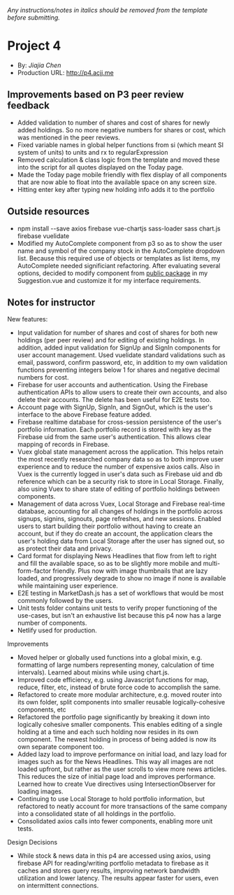 *Any instructions/notes in italics should be removed from the template before submitting.*

# Project 4
+ By: *Jiajia Chen*
+ Production URL: <http://p4.acjj.me>

## Improvements based on P3 peer review feedback

* Added validation to number of shares and cost of shares for newly added holdings. So no more negative numbers for shares or cost, which was mentioned in the peer reviews.
* Fixed variable names in global helper functions from si (which meant SI system of units) to units and rx to regularExpression
* Removed calculation & class logic from the template and moved these into the script for all quotes displayed on the Today page.
* Made the Today page mobile friendly with flex display of all components that are now able to float into the available space on any screen size.
* Hitting enter key after typing new holding info adds it to the portfolio


## Outside resources

* npm install --save axios firebase vue-chartjs sass-loader sass chart.js firebase vuelidate
* Modified my AutoComplete component from p3 so as to show the user name and symbol of the company stock in the AutoComplete dropdown list. Because this required use of objects or templates as list items, my AutoComplete needed significiant refactoring. After evaluating several options, decided to modify component from [public package](https://github.com/iamstevendao/vue-suggestion) in my Suggestion.vue and customize it for my interface requirements.


## Notes for instructor

New features:
* Input validation for number of shares and cost of shares for both new holdings (per peer review) and for editing of existing holdings. In addition, added input validation for SignUp and SignIn components for user account management. Used vuelidate standard validations such as email, password, confirm password, etc, in addition to my own validation functions preventing integers below 1 for shares and negative decimal numbers for cost.
* Firebase for user accounts and authentication. Using the Firebase authentication APIs to allow users to create their own accounts, and also delete their accounts. The delete has been useful for E2E tests too.
* Account page with SignUp, SignIn, and SignOut, which is the user's interface to the above Firebase feature added.
* Firebase realtime database for cross-session persistence of the user's portfolio information. Each portfolio record is stored with key as the Firebase uid from the same user's authentication. This allows clear mapping of records in Firebase.
* Vuex global state management across the application. This helps retain the most recently researched company data so as to both improve user experience and to reduce the number of expensive axios calls. Also in Vuex is the currently logged in user's data such as Firebase uid and db reference which can be a security risk to store in Local Storage. Finally, also using Vuex to share state of editing of portfolio holdings between components.
* Management of data across Vuex, Local Storage and Firebase real-time database, accounting for all changes of holdings in the portfolio across signups, signins, signouts, page refreshes, and new sessions. Enabled users to start building their portfolio without having to create an account, but if they do create an account, the application clears the user's holding data from Local Storage after the user has signed out, so as protect their data and privacy.
* Card format for displaying News Headlines that flow from left to right and fill the available space, so as to be slightly more mobile and multi-form-factor friendly. Plus now with image thumbnails that are lazy loaded, and progressively degrade to show no image if none is available while maintaining user experience.
* E2E testing in MarketDash.js has a set of workflows that would be most commonly followed by the users.
* Unit tests folder contains unit tests to verify proper functioning of the use-cases, but isn't an exhaustive list because this p4 now has a large number of components.
* Netlify used for production. 

Improvements
* Moved helper or globally used functions into a global mixin, e.g. formatting of large numbers representing money, calculation of time intervals). Learned about mixins while using chart.js.
* Improved code efficiency, e.g. using Javascript functions for map, reduce, filter, etc, instead of brute force code to accomplish the same.
* Refactored to create more modular architecture, e.g. moved router into its own folder, split components into smaller reusable logically-cohesive components, etc
* Refactored the portfolio page significantly by breaking it down into logically cohesive smaller components. This enables editing of a single holding at a time and each such holding now resides in its own component. The newest holding in process of being added is now its own separate component too.
* Added lazy load to improve performance on initial load, and lazy load for images such as for the News Headlines. This way all images are not loaded upfront, but rather as the user scrolls to view more news articles. This reduces the size of initial page load and improves performance.  Learned how to create Vue directives using IntersectionObserver for loading images.
* Continuing to use Local Storage to hold portfolio information, but refactored to neatly account for more transactions of the same company into a consolidated state of all holdings in the portfolio.
* Consolidated axios calls into fewer components, enabling more unit tests.

Design Decisions
* While stock & news data in this p4 are accessed using axios, using firebase API for reading/writing portfolio metadata to firebase as it caches and stores query results, improving network bandwidth utilization and lower latency. The results appear faster for users, even on intermittent connections.
